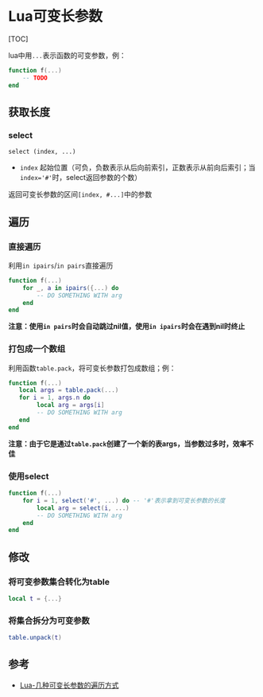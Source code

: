 # Lua可变长参数

[TOC]



lua中用`...`表示函数的可变参数，例：

```lua
function f(...)
	-- TODO    
end
```



## 获取长度

### select

`select (index, ...)`

- `index` 起始位置（可负，负数表示从后向前索引，正数表示从前向后索引；当`index='#'`时，select返回参数的个数）

返回可变长参数的区间`[index, #...]`中的参数



## 遍历

### 直接遍历

利用`in ipairs`/`in pairs`直接遍历

```lua
function f(...)
    for _, a in ipairs({...) do
        -- DO SOMETHING WITH arg
    end
end
```

**注意：使用`in pairs`时会自动跳过nil值，使用`in ipairs`时会在遇到nil时终止**

### 打包成一个数组

利用函数`table.pack`，将可变长参数打包成数组；例：

```lua
function f(...)
   local args = table.pack(...)
   for i = 1, args.n do
        local arg = args[i]
        -- DO SOMETHING WITH arg
   end
end
```

**注意：由于它是通过`table.pack`创建了一个新的表args，当参数过多时，效率不佳**

### 使用select

```lua
function f(...)
	for i = 1, select('#', ...) do -- '#'表示拿到可变长参数的长度
        local arg = select(i, ...)
        -- DO SOMETHING WITH arg
    end
end    
```



## 修改

### 将可变参数集合转化为table

```lua
local t = {...}
```

### 将集合拆分为可变参数

```lua
table.unpack(t)
```





## 参考

- [Lua-几种可变长参数的遍历方式](https://blog.csdn.net/u014078887/article/details/116568626)

